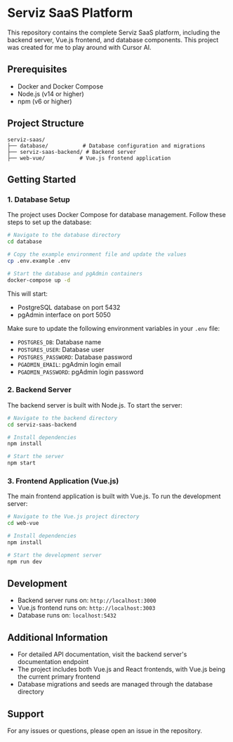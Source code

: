 # Serviz SaaS Platform

This repository contains the complete Serviz SaaS platform, including the backend server, Vue.js frontend, and database components. This project was created for me to play around with Cursor AI.

## Prerequisites

- Docker and Docker Compose
- Node.js (v14 or higher)
- npm (v6 or higher)

## Project Structure

```
serviz-saas/
├── database/           # Database configuration and migrations
├── serviz-saas-backend/ # Backend server
├── web-vue/           # Vue.js frontend application
```

## Getting Started

### 1. Database Setup

The project uses Docker Compose for database management. Follow these steps to set up the database:

```bash
# Navigate to the database directory
cd database

# Copy the example environment file and update the values
cp .env.example .env

# Start the database and pgAdmin containers
docker-compose up -d
```

This will start:

- PostgreSQL database on port 5432
- pgAdmin interface on port 5050

Make sure to update the following environment variables in your `.env` file:

- `POSTGRES_DB`: Database name
- `POSTGRES_USER`: Database user
- `POSTGRES_PASSWORD`: Database password
- `PGADMIN_EMAIL`: pgAdmin login email
- `PGADMIN_PASSWORD`: pgAdmin login password

### 2. Backend Server

The backend server is built with Node.js. To start the server:

```bash
# Navigate to the backend directory
cd serviz-saas-backend

# Install dependencies
npm install

# Start the server
npm start
```

### 3. Frontend Application (Vue.js)

The main frontend application is built with Vue.js. To run the development server:

```bash
# Navigate to the Vue.js project directory
cd web-vue

# Install dependencies
npm install

# Start the development server
npm run dev
```

## Development

- Backend server runs on: `http://localhost:3000`
- Vue.js frontend runs on: `http://localhost:3003`
- Database runs on: `localhost:5432`

## Additional Information

- For detailed API documentation, visit the backend server's documentation endpoint
- The project includes both Vue.js and React frontends, with Vue.js being the current primary frontend
- Database migrations and seeds are managed through the database directory

## Support

For any issues or questions, please open an issue in the repository.

